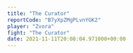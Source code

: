 ```yaml
---
title: "The Curator"
reportCode: "B7yXpZMgPLvnYGK2"
player: "Zvora"
fight: "The Curator"
date: 2021-11-11T20:08:04.971000+00:00
---
```

